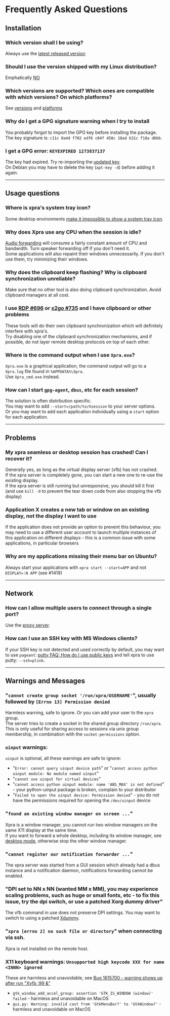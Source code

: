 # Frequently Asked Questions

## Installation
### Which version shall I be using?
Always use the [latest released version](./Versions)
### Should I use the version shipped with my Linux distribution?
Emphatically [NO](./Distribution-Packages)
### Which versions are supported? Which ones are compatible with which versions? On which platforms?
See [versions](./Versions) and [platforms](./Platforms)
### Why do I get a GPG signature warning when I try to install
You probably forgot to import the GPG key before installing the package.\
The key signature is: `c11c 0a4d f702 edf6 c04f 458c 18ad b31c f18a d6bb`.
### I get a GPG error: `KEYEXPIRED 1273837137`
The key had expired. Try re-importing the [updated key](https://xpra.org/gpg.asc).\
On Debian you may have to delete the key (`apt-key -d`) before adding it again.


***


## Usage questions
### Where is xpra's system tray icon?
Some desktop environments [make it impossible to show a system tray icon](./System-Tray#caveats).
### Why does Xpra use any CPU when the session is idle?
[Audio forwarding](./Audio) will consume a fairly constant amount of CPU and bandwidth. Turn speaker forwarding off if you don't need it.\
Some applications will also repaint their windows unnecessarily. If you don't use them, try minimizing their windows.
### Why does the clipboard keep flashing? Why is clipboard synchronization unreliable?
Make sure that no other tool is also doing clipboard synchronization. Avoid clipboard managers at all cost.
### I use [RDP #696](https://github.com/Xpra-org/xpra/issues/696) or [x2go #735](https://github.com/Xpra-org/xpra/issues/735) and I have clipboard or other problems
These tools will do their own clipboard synchronization which will definitely interfere with xpra's.\
Try disabling one of the clipboard synchronization mechanisms, and if possible, do not layer remote desktop protocols on top of each other.
### Where is the command output when I use `Xpra.exe`?
`Xpra.exe` is a graphical application, the command output will go to a `Xpra.log` file found in `%APPDATA%\Xpra`.\
Use `Xpra_cmd.exe` instead.
### How can I start `gpg-agent`, `dbus`, etc for each session?
The solution is often distribution specific.  
You may want to add `--start=/path/to/Xsession` to your server options.\
Or you may want to add each application individually using a `start` option for each application.


***


## Problems
### My xpra seamless or desktop session has crashed! Can I recover it?
Generally yes, as long as the virtual display server (vfb) has not crashed.\
If the xpra server is completely gone, you can start a new one to re-use the existing display.\
If the xpra server is still running but unresponsive, you should kill it first (and use `kill -9` to prevent the tear down code from also stopping the vfb display)
### Application X creates a new tab or window on an existing display, not the display I want to use
If the application does not provide an option to prevent this behaviour, you may need to use a different user account to launch multiple instances of this application on different displays - this is a common issue with some applications, in particular browsers
### Why are my applications missing their menu bar on Ubuntu?
Always start your applications with `xpra start --start=APP` and not `DISPLAY=:N APP` (see #1419)


***


## Network
### How can I allow multiple users to connect through a single port?
Use the [proxy server](./Proxy-Server).
### How can I use an SSH key with MS Windows clients?
If your SSH key is not detected and used correctly by default, you may want to use `pageant`: [putty FAQ: How do I use public keys](http://www.chiark.greenend.org.uk/~sgtatham/putty/faq.html#faq-options) and tell xpra to use putty: `--ssh=plink`.


***


## Warnings and Messages
### "`cannot create group socket '/run/xpra/USERNAME'`", usually followed by `[Errno 13] Permission denied`
Harmless warning, safe to ignore. Or you can add your user to the `xpra` group.\
The server tries to create a socket in the shared group directory `/run/xpra`. This is only useful for sharing access to sessions via unix group membership, in combination with the `socket-permissions` option.
### `uinput` warnings:
`uinput` is optional, all these warnings are safe to ignore:
* "`Error: cannot query uinput device path`" or "`cannot access python uinput module: No module named uinput`"
* "`cannot use uinput for virtual devices`"
* "`cannot access python uinput module: name 'ABS_MAX' is not defined`" - your python-uinput package is broken, complain to your distributor
* "`Failed to open the uinput device: Permission denied`" - you do not have the permissions required for opening the `/dev/uinput` device
### "`found an existing window manager on screen ...`"
Xpra is a window manager, you cannot run two window managers on the same X11 display at the same time.\
If you want to forward a whole desktop, including its window manager, see [desktop mode](./Start-Desktop), otherwise stop the other window manager.
### "`cannot register our notification forwarder ...`"
The xpra server was started from a GUI session which already had a dbus instance and a notification daemon, notifications forwarding cannot be enabled. 
### "DPI set to NN x NN (wanted MM x MM), you may experience scaling problems, such as huge or small fonts, etc - to fix this issue, try the dpi switch, or use a patched Xorg dummy driver"
The vfb command in use does not preserve DPI settings. You may want to switch to using a patched [Xdummy](./Xdummy).
### "`xpra [errno 2] no such file or directory`" when connecting via ssh.
Xpra is not installed on the remote host.
### X11 keyboard warnings: `Unsupported high keycode XXX for name <INNN> ignored`
These are harmless and unavoidable, see [Bug 1615700 - warning shows up after run "Xvfb :99 &"](https://bugzilla.redhat.com/show_bug.cgi?id=1615700#c1)
* `gtk_window_add_accel_group: assertion 'GTK_IS_WINDOW (window)' failed` - harmless and unavoidable on MacOS
* `gui.py: Warning: invalid cast from 'GtkMenuBar?' to 'GtkWindow?'` - harmless and unavoidable on MacOS
